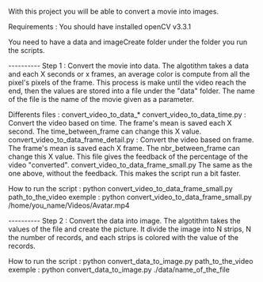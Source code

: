 With this project you will be able to convert a movie into images.


Requirements : 
You should have installed openCV v3.3.1

You need to have a data and imageCreate folder under the folder you run the scripts.




---------- Step 1 :
Convert the movie into data. 
The algotithm takes a data and each X seconds or x frames, an average color is compute from all the pixel's pixels of the frame. This process is make until the video reach the end, then the values are stored into a file under the "data" folder. The name of the file is the name of the movie given as a parameter. 

Differents files : convert_video_to_data_*
convert_video_to_data_time.py : Convert the video based on time. The frame's mean is saved each X second. The time_between_frame can change this X value.
convert_video_to_data_frame_detail.py : Convert the video based on frame. The frame's mean is saved each X frame. The nbr_between_frame can change this X value. This file gives the feedback of the percentage of the video "converted".
convert_video_to_data_frame_small.py The same as the one above, without the feedback. This makes the script run a bit faster.


How to run the script :
python convert_video_to_data_frame_small.py path_to_the_video
exemple : python convert_video_to_data_frame_small.py /home/you_name/Videos/Avatar.mp4


---------- Step 2 : 
Convert the data into image.
The algotithm takes the values of the file and create the picture. It divide the image into N strips, N the number of records, and each strips is colored with the value of the records.



How to run the script :
python convert_data_to_image.py path_to_the_video
exemple : python convert_data_to_image.py ./data/name_of_the_file

